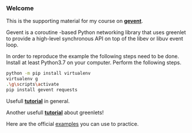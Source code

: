 ### Welcome

This is the supporting material for my course on [**gevent**](https://www.gevent.org/intro.html).

Gevent is a coroutine -based Python networking library that uses greenlet to provide a high-level synchronous API on top of the libev or libuv event loop.

In order to reproduce the example the following steps need to be done.
Install at least Python3.7 on your computer.
Perform the following steps.

``` bash
python -m pip install virtualenv
virtualenv g
.\g\scripts\activate
pip install gevent requests
```

Usefull [**tutorial**](http://sdiehl.github.io/gevent-tutorial/) in general.

Another usefull [**tutorial**](https://greenlet.readthedocs.io/en/latest/) about greenlets!

Here are the official [examples](https://www.gevent.org/examples/) you can use to practice.